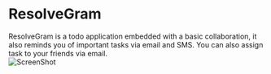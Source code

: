 # ResolveGram
ResolveGram is a todo application embedded with a basic collaboration, it also reminds you of important tasks via email and SMS. You can also assign task to your friends via email.
<br />
<img src="~/Content/Default" alt= "ScreenShot" />
